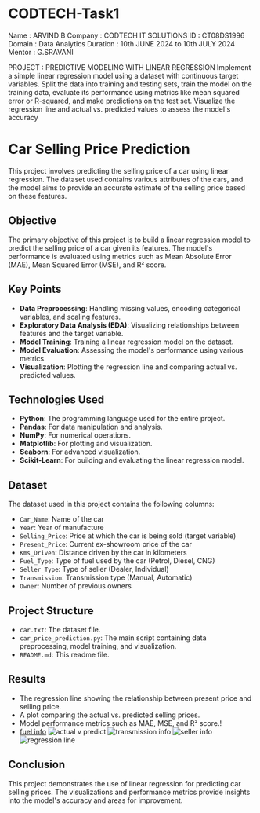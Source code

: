 # CODTECH-Task1
Name : ARVIND B
Company : CODTECH IT SOLUTIONS
ID : CT08DS1996
Domain : Data Analytics
Duration : 10th JUNE 2024 to 10th JULY 2024
Mentor : G.SRAVANI

PROJECT : PREDICTIVE MODELING WITH LINEAR REGRESSION
Implement a simple linear regression model using a dataset with continuous target variables. Split the data into training and testing sets, train the model on the training data, evaluate its performance using metrics like mean squared error or R-squared, and make predictions on the test set. Visualize the regression line and actual vs. predicted values to assess the model's accuracy

# Car Selling Price Prediction

This project involves predicting the selling price of a car using linear regression. The dataset used contains various attributes of the cars, and the model aims to provide an accurate estimate of the selling price based on these features.

## Objective

The primary objective of this project is to build a linear regression model to predict the selling price of a car given its features. The model's performance is evaluated using metrics such as Mean Absolute Error (MAE), Mean Squared Error (MSE), and R² score.

## Key Points

- **Data Preprocessing**: Handling missing values, encoding categorical variables, and scaling features.
- **Exploratory Data Analysis (EDA)**: Visualizing relationships between features and the target variable.
- **Model Training**: Training a linear regression model on the dataset.
- **Model Evaluation**: Assessing the model's performance using various metrics.
- **Visualization**: Plotting the regression line and comparing actual vs. predicted values.

## Technologies Used

- **Python**: The programming language used for the entire project.
- **Pandas**: For data manipulation and analysis.
- **NumPy**: For numerical operations.
- **Matplotlib**: For plotting and visualization.
- **Seaborn**: For advanced visualization.
- **Scikit-Learn**: For building and evaluating the linear regression model.

## Dataset

The dataset used in this project contains the following columns:

- `Car_Name`: Name of the car
- `Year`: Year of manufacture
- `Selling_Price`: Price at which the car is being sold (target variable)
- `Present_Price`: Current ex-showroom price of the car
- `Kms_Driven`: Distance driven by the car in kilometers
- `Fuel_Type`: Type of fuel used by the car (Petrol, Diesel, CNG)
- `Seller_Type`: Type of seller (Dealer, Individual)
- `Transmission`: Transmission type (Manual, Automatic)
- `Owner`: Number of previous owners

## Project Structure

- `car.txt`: The dataset file.
- `car_price_prediction.py`: The main script containing data preprocessing, model training, and visualization.
- `README.md`: This readme file.

## Results

- The regression line showing the relationship between present price and selling price.
- A plot comparing the actual vs. predicted selling prices.
- Model performance metrics such as MAE, MSE, and R² score.!
- [fuel info](https://github.com/aren-prime/CODTECH-Task1/assets/132383378/94b5b25a-2013-4a5f-a430-14e74fa55e6a)
![actual v predict](https://github.com/aren-prime/CODTECH-Task1/assets/132383378/ec5e2693-2841-41ed-b486-9f7954c49c26)
![transmission info](https://github.com/aren-prime/CODTECH-Task1/assets/132383378/e08e2d99-6cb7-4b41-81d0-aa4230eb583e)
![seller info](https://github.com/aren-prime/CODTECH-Task1/assets/132383378/5f426fbc-31cf-47ed-9f71-c0c04213f536)
![regression line](https://github.com/aren-prime/CODTECH-Task1/assets/132383378/e3531524-32f6-4ac7-8480-f6dfe748839b)


## Conclusion

This project demonstrates the use of linear regression for predicting car selling prices. The visualizations and performance metrics provide insights into the model's accuracy and areas for improvement.

